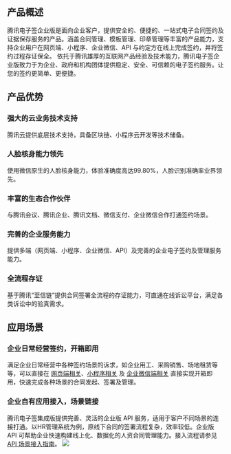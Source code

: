 ## 产品概述
腾讯电子签企业版是面向企业客户，提供安全的、便捷的、一站式电子合同签约及证据保存服务的产品。涵盖合同管理、模板管理、印章管理等丰富的产品能力，支持企业用户在网页端、小程序、企业微信、API 与约定方在线上完成签约，并将签约过程存证保全。
依托于腾讯雄厚的互联网产品经验及技术能力，腾讯电子签企业版致力于为企业、政府和机构团体提供稳定、安全、可信赖的电子签约服务。让您的签约更简单、更便捷。

## 产品优势
### 强大的云业务技术支持
腾讯云提供底层技术支持，具备区块链、小程序云开发等技术储备。
### 人脸核身能力领先
使用微信原生的人脸核身能力，体验准确度高达99.80%，人脸识别准确率业界领先。
### 丰富的生态合作伙伴
与腾讯会议、腾讯企业、腾讯文档、微信支付、企业微信合作打通签约场景。
### 完善的企业服务能力
提供多端（网页端、小程序、企业微信、API）及完善的企业电子签约及管理服务能力。
### 全流程存证
基于腾讯“至信链”提供合同签署全流程的存证能力，可直通在线诉讼平台，满足各类诉讼中的验真需求。

## 应用场景
### 企业日常经营签约，开箱即用
满足企业日常经营中各种签约场景的诉求，如企业用工、采购销售、场地租赁等等，可以直接在 [网页端相关](https://cloud.tencent.com/document/product/1323/61354)、[小程序相关](https://cloud.tencent.com/document/product/1323/59450) 及 [企业微信端相关](https://cloud.tencent.com/document/product/1323/77530) 直接实现开箱即用，快速完成各种场景的合同发起、签署及管理。

### 企业自有应用接入，场景链接
腾讯电子签集成版提供完善、灵活的企业版 API 服务，适用于客户不同场景的连接打通。以HR管理系统为例，原线下合同的签署流程复杂，效率较低。企业版 API 可帮助企业快速构建线上化、数据化的人资合同管理能力。接入流程请参见 [API 场景接入指南](https://cloud.tencent.com/document/product/1323/78316)。
![](https://qcloudimg.tencent-cloud.cn/raw/589ffab85fdc0fe37e5c5940f8ede245.png)
